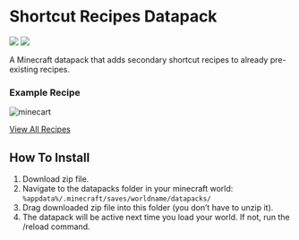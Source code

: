 # Shortcut Recipes Datapack
![](https://img.shields.io/badge/Minecraft-1.20.4-green) ![](https://img.shields.io/badge/Datapack-v1.1-blue)

A Minecraft datapack that adds secondary shortcut recipes to already pre-existing recipes.

### Example Recipe
![minecart](https://i.imgur.com/xm091vs.png)

[View All Recipes](https://michaelfarquhar.github.io/shortcut-recipes-datapack/)


## How To Install

1) Download zip file.
2) Navigate to the datapacks folder in your minecraft world: 
  `%appdata%/.minecraft/saves/worldname/datapacks/`
3) Drag downloaded zip file into this folder (you don’t have to unzip it).
4) The datapack will be active next time you load your world. If not, run the /reload command.
